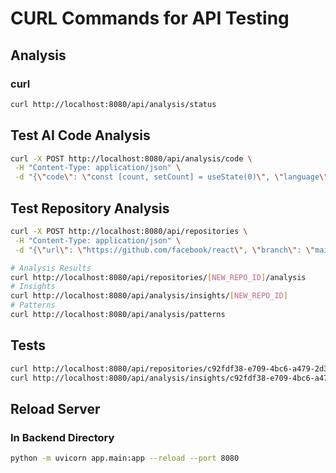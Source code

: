 # CURL Commands for API Testing

## Analysis

### curl

```bash
curl http://localhost:8080/api/analysis/status
```

## Test AI Code Analysis

```bash
curl -X POST http://localhost:8080/api/analysis/code \
 -H "Content-Type: application/json" \
 -d "{\"code\": \"const [count, setCount] = useState(0)\", \"language\": \"javascript\"}"
```

## Test Repository Analysis

```bash
curl -X POST http://localhost:8080/api/repositories \
 -H "Content-Type: application/json" \
 -d "{\"url\": \"https://github.com/facebook/react\", \"branch\": \"main\"}"
```

```bash
# Analysis Results
curl http://localhost:8080/api/repositories/[NEW_REPO_ID]/analysis
# Insights
curl http://localhost:8080/api/analysis/insights/[NEW_REPO_ID]
# Patterns
curl http://localhost:8080/api/analysis/patterns
```

## Tests

```bash
curl http://localhost:8080/api/repositories/c92fdf38-e709-4bc6-a479-2d3abb4008b2/analysis
curl http://localhost:8080/api/analysis/insights/c92fdf38-e709-4bc6-a479-2d3abb4008b2
```

## Reload Server

### In Backend Directory

```bash
python -m uvicorn app.main:app --reload --port 8080
```
